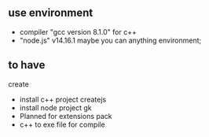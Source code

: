 ## use environment
	
*   compiler "gcc version 8.1.0" for c++
*	"node.js" v14.16.1 maybe you can anything environment;

## to have
create
*   install c++ project
createjs
*   install node project 
gk
*   Planned for extensions
pack
*   c++ to exe file for compile
